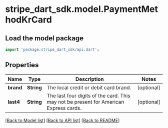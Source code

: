# stripe_dart_sdk.model.PaymentMethodKrCard

## Load the model package
```dart
import 'package:stripe_dart_sdk/api.dart';
```

## Properties
Name | Type | Description | Notes
------------ | ------------- | ------------- | -------------
**brand** | **String** | The local credit or debit card brand. | [optional] 
**last4** | **String** | The last four digits of the card. This may not be present for American Express cards. | [optional] 

[[Back to Model list]](../README.md#documentation-for-models) [[Back to API list]](../README.md#documentation-for-api-endpoints) [[Back to README]](../README.md)


